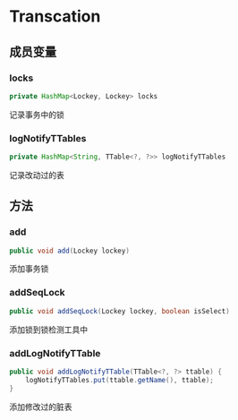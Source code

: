 # Transcation

## 成员变量

### locks

```java
private HashMap<Lockey, Lockey> locks
```

记录事务中的锁

### logNotifyTTables

```java
private HashMap<String, TTable<?, ?>> logNotifyTTables
```

记录改动过的表

## 方法

### add

```java
public void add(Lockey lockey)
```

添加事务锁

### addSeqLock

```java
public void addSeqLock(Lockey lockey, boolean isSelect)
```

添加锁到锁检测工具中

### addLogNotifyTTable

```java
public void addLogNotifyTTable(TTable<?, ?> ttable) {
    logNotifyTTables.put(ttable.getName(), ttable);
}
```

添加修改过的脏表